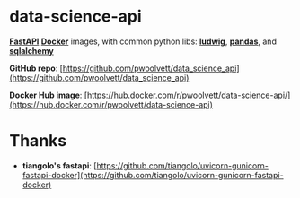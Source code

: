 # data-science-api

[**FastAPI**](https://fastapi.tiangolo.com/) [**Docker**](https://www.docker.com/) images, with common python libs:
[**ludwig**](https://uber.github.io/ludwig/), 
[**pandas**](https://pandas.pydata.org/), and
[**sqlalchemy**](https://www.sqlalchemy.org/)

**GitHub repo**: [https://github.com/pwoolvett/data_science_api](https://github.com/pwoolvett/data_science_api)

**Docker Hub image**: [https://hub.docker.com/r/pwoolvett/data-science-api/](https://hub.docker.com/r/pwoolvett/data-science-api)

# Thanks

* **tiangolo's fastapi**: [https://github.com/tiangolo/uvicorn-gunicorn-fastapi-docker](https://github.com/tiangolo/uvicorn-gunicorn-fastapi-docker)
